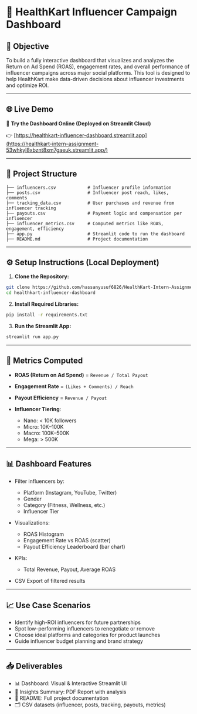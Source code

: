 # 📘 HealthKart Influencer Campaign Dashboard

## 🎯 Objective

To build a fully interactive dashboard that visualizes and analyzes the Return on Ad Spend (ROAS), engagement rates, and overall performance of influencer campaigns across major social platforms. This tool is designed to help HealthKart make data-driven decisions about influencer investments and optimize ROI.

---

## 🌐 Live Demo

🔗 **Try the Dashboard Online (Deployed on Streamlit Cloud)**

👉 [https://healthkart-influencer-dashboard.streamlit.app](https://healthkart-intern-assignment-53whkyl8xbznt8xm7gaeuk.streamlit.app/)

---

## 📁 Project Structure

```
├── influencers.csv            # Influencer profile information
├── posts.csv                  # Influencer post reach, likes, comments
├── tracking_data.csv          # User purchases and revenue from influencer tracking
├── payouts.csv                # Payment logic and compensation per influencer
├── influencer_metrics.csv     # Computed metrics like ROAS, engagement, efficiency
├── app.py                     # Streamlit code to run the dashboard
├── README.md                  # Project documentation
```

---

## ⚙️ Setup Instructions (Local Deployment)

1. **Clone the Repository:**

```bash
git clone https://github.com/hassanyusuf6826/HealthKart-Intern-Assignment.git
cd healthkart-influencer-dashboard
```

2. **Install Required Libraries:**

```bash
pip install -r requirements.txt
```

3. **Run the Streamlit App:**

```bash
streamlit run app.py
```

---

## 🧠 Metrics Computed

* **ROAS (Return on Ad Spend)** = `Revenue / Total Payout`
* **Engagement Rate** = `(Likes + Comments) / Reach`
* **Payout Efficiency** = `Revenue / Payout`
* **Influencer Tiering**:

  * Nano: < 10K followers
  * Micro: 10K–100K
  * Macro: 100K–500K
  * Mega: > 500K

---

## 📊 Dashboard Features

* Filter influencers by:

  * Platform (Instagram, YouTube, Twitter)
  * Gender
  * Category (Fitness, Wellness, etc.)
  * Influencer Tier
* Visualizations:

  * ROAS Histogram
  * Engagement Rate vs ROAS (scatter)
  * Payout Efficiency Leaderboard (bar chart)
* KPIs:

  * Total Revenue, Payout, Average ROAS
* CSV Export of filtered results

---

## 📈 Use Case Scenarios

* Identify high-ROI influencers for future partnerships
* Spot low-performing influencers to renegotiate or remove
* Choose ideal platforms and categories for product launches
* Guide influencer budget planning and brand strategy

---

## 📥 Deliverables

* 📊 Dashboard: Visual & Interactive Streamlit UI
* 📄 Insights Summary: PDF Report with analysis 
* 📑 README: Full project documentation
* 🗂️ CSV datasets (influencer, posts, tracking, payouts, metrics)
